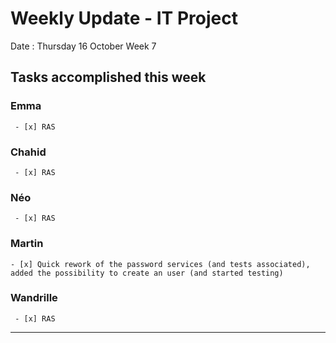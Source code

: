 # Weekly Update - IT Project

Date : Thursday 16 October
Week 7

## Tasks accomplished this week

### Emma

` - [x] RAS`

### Chahid

` - [x] RAS`

### Néo 

` - [x] RAS`

### Martin

` - [x] Quick rework of the password services (and tests associated), added the possibility to create an user (and started testing) `

### Wandrille

` - [x] RAS`

---
